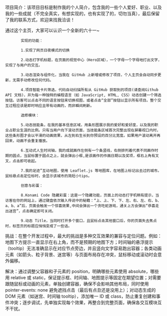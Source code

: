 项目简介：该项目目标是制作我的个人简介，包含我的一些个人爱好、职业、以及我的一些成就（不完全真实，有想实现的，也有实现了的，切勿当真），最后保留了我的联系方式，欢迎来找我洽谈！

通过这个主页，大家可以认识一个全新的六十一~

           实现的功能：

           1.实现了网页日夜模式的切换

           2.动态打字机标题，在页面的视觉中心（Hero区域），一个字母一个字母地打出文字，实现了与用户的交互。
           
           3.动态渲染与组件化，当我在 GitHub 上新增或修改了项目，个人主页会自动同步更新，无需手动修改任何代码。
           
           4.项目智能卡片筛选，代码自动扫描所有从 GitHub 获取到的项目(请查阅Github API 文档)，并为每一种独特的编程语言（如 JavaScript, HTML, CSS）动态创建一个筛选按钮。访客可以点击不同的语言按钮来切换视图，或者点击“全部”按钮以显示所有项目。整个交互过程应该是即时响应且带有动画的，而非瞬间刷新。
           
           选修模块：
           
           5.动态技能条，在我的基本信息区域，用条形图展示我的爱好和爱好度，以及我的职业占职业生涯的比例。只有当用户向下滚动页面，当技能条区域首次完整出现在屏幕视口内时，这些条形图才会以平滑的动画效果，从左到右生长到你预设的百分比宽度。如果用户滚动离开再回来，动画不会重复播放。
           
           6.互动式人生时间轴，我的成就画作左侧有一个条竖线，右侧排列着代表不同画作时期的圆点，当鼠标置于圆点之上，就会弹出小框,是该画作的作画日期以及奖项，框右上角有叉叉，点击即可收起。
           
           7.我的足迹”互动地图，使用 Leaflet.js 等地图库，在地图上标记出去过的城市。鼠标悬点击定位标时，会显示该城市的简短小tips。
           
           创意与彩蛋：
           
           8.Konami Code 隐藏彩蛋：这是一个隐藏功能，页面上的动态打字机稍有提示，当访客在你的网站上，通过键盘依次输入传说中的秘籍：“上、上、下、下、左、右、左、右、b、a、b、a”后，页面会触发一个惊喜效果,中间会弹出一个贪吃蛇游戏，通关上方会弹出“恭喜走出迷宫”，点击确定即可关闭。
           
           9.动态 Title，当同时打开多个窗口，且鼠标点击其他窗口后，你的页面失去焦点时，标签页的标题应悄悄变成了一些话。
挑战：在整个开发过程中，最大的挑战是多种交互效果的兼容与定位问题。例如：地图下方提示一直显示在右上角，而不是预期的地图下方；时间轴的悬浮提示（tooltip）无法准确显示在对应节点旁边，并且竖向文字容易跑出容器；各类动画元素（如箭头、粒子背景、迷宫等）与页面布局存在冲突，鼠标移动或滚动时会意外偏移。   

解决：通过调整父容器和子元素的 position，明确哪些元素使用 absolute，哪些用 relative 或 static，保证提示框、时间轴、地图提示等固定在期望位置；对需要跟随鼠标或动画的元素，单独创建容器，确保不会影响其他布局，同时使用 pointer-events: none 避免遮挡点击（最后有点丑还是没用上）；对动态生成的 DOM 元素（如迷宫、时间轴 tooltip），添加唯一 ID 或 class，防止重复创建和事件冲突；逐步调试，先单独实现每个效果，再整合到完整页面，确保各交互模块互不干扰。
